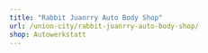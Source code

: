 ```yaml
---
title: "Rabbit Juanrry Auto Body Shop"
url: /union-city/rabbit-juanrry-auto-body-shop/
shop: Autowerkstatt
---
```

